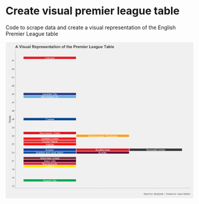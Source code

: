 # Create visual premier league table 
Code to scrape data and create a visual representation of the English Premier League table

![alt text](https://github.com/jasonsk86/visual-epl-table/blob/master/visual-epl-table.jpg)
